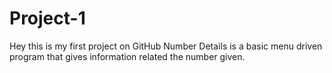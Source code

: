 # Project-1
Hey this is my first project on GitHub
Number Details is a basic menu driven program that gives information related the number given.

